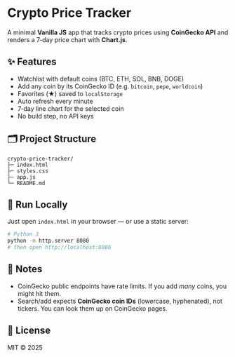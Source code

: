 # Crypto Price Tracker

A minimal **Vanilla JS** app that tracks crypto prices using **CoinGecko API** and renders a 7‑day price chart with **Chart.js**.

## ✨ Features
- Watchlist with default coins (BTC, ETH, SOL, BNB, DOGE)
- Add any coin by its CoinGecko ID (e.g. `bitcoin`, `pepe`, `worldcoin`)
- Favorites (★) saved to `localStorage`
- Auto refresh every minute
- 7‑day line chart for the selected coin
- No build step, no API keys

## 🗂️ Project Structure
```
crypto-price-tracker/
├─ index.html
├─ styles.css
├─ app.js
└─ README.md
```

## 🚀 Run Locally
Just open `index.html` in your browser — or use a static server:

```bash
# Python 3
python -m http.server 8080
# then open http://localhost:8080
```

## 🧩 Notes
- CoinGecko public endpoints have rate limits. If you add *many* coins, you might hit them.
- Search/add expects **CoinGecko coin IDs** (lowercase, hyphenated), not tickers. You can look them up on CoinGecko pages.

## 📄 License
MIT © 2025
